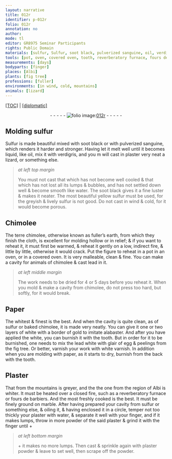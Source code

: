 ```yaml
---
layout: narrative
title: 012r
identifier: p-012r
folio: 012r
annotation: no
author:
mode: tl
editor: GR8975 Seminar Participants
rights: Public Domain
materials: [sulfur, Sulfur, soot black, pulverized sanguine, oil, verdigris, plaster, water, Chimolee, terre chimolee, fuller’s earth, cloth, chimolee, lead, Paper, baked chimolee, white, gold, alabaster, lead white, glair of egg, peelings from the fig tree, white varnish, paper, Plaster, marble, oiling, powder of the said plaster, plaster powder]
tools: [pot, oven, covered oven, tooth, reverberatory furnace, fours de barbiers, marble, finger]
measurements: [days]
bodyparts: [finger]
places: [Albi]
plants: [fig tree]
professions: [fuller]
environments: [in wind, cold, mountains]
animals: [lizard]
---
```


<p><a href="{{ site.baseurl }}/translation/">[TOC]</a> | <a href="{{ site.baseurl }}/texts/p-012r_tc/" target="_blank">[diplomatic]</a></p><div class="folio" align="center">- - - - - <a href="http://gallica.bnf.fr/ark:/12148/btv1b10500001g/f29.image" target="_blank"><img src="https://cu-mkp.github.io/2017-workshop-edition/assets/photo-icon.png" alt="folio image: " style="display:inline-block; margin-bottom:-3px;"/>012r</a> - - - - - </div>  
  

## Molding <span class="m">sulfur</span>

 
<span class="m">Sulfur</span> is made beautiful mixed with <span class="m">soot black</span> or with <span class="m">pulverized sanguine</span>, which renders it harder and stronger. Having let it melt well until it becomes liquid, like <span class="m">oil</span>, mix it with <span class="m">verdigris</span>, and you <span class="del">m</span> will cast in <span class="m">plaster</span> very neat a <span class="al">lizard</span>, or something else.
 
> *at left top margin*
> 
> 
>   You must not cast that which has not become well cooled & that which has not lost all its lumps & bubbles, and has not settled down well & become smooth like <span class="del"><span class="ill"></span></span> <span class="m">water</span>. The <span class="m">soot black</span> gives it a fine luster & makes it neater. The most beautiful yellow <span class="m">sulfur</span> must be used, for the greyish & lively <span class="m">sulfur</span> is not good. Do not cast <span class="env">in wind</span> & <span class="env">cold</span>, for it would become porous.
 
 
  

## <span class="m">Chimolee</span>

 
The <span class="m">terre chimolee</span>, otherwise known as <span class="m"><span class="pro">fuller</span>’s earth</span>, from which they finish the <span class="m">cloth</span>, is excellent for molding hollow or in relief; & if you want to reheat it, it must first be warmed, & reheat it gently on a low, indirect fire, & little by little, otherwise it would crack. Put the figure to reheat in a <span class="tl">pot</span> in an <span class="tl">oven</span>, or in a <span class="tl">covered oven</span>. It is very malleable, clean & fine. <span class="add">You can make a cavity for animals of <span class="m">chimolee</span> & cast <span class="m">lead</span> in it.</span>
 
> *at left middle margin*
> 
> 
>   The work needs to be dried for 4 or 5 <span class="ms">days</span> before you reheat it. When you mold & make a cavity from <span class="m">chimolee</span>, do not press too hard, but softly, for it would break.
 
 
  

## <span class="m">Paper</span>

 
The whitest & finest is the best. And when the cavity is quite clean, as of <span class="m">sulfur</span> or <span class="m">baked chimolee</span>, it is made very neatly. You can give it one or two layers of <span class="m">white</span> with a border of <span class="m">gold</span> to imitate <span class="m">alabaster</span>. And after you have applied the <span class="m">white</span>, you can burnish it with the <span class="tl">tooth</span>. But in order for it to be burnished, one needs to mix the <span class="m">lead white</span> with <span class="m">glair of egg</span> & <span class="m">peelings from the <span class="pa">fig tree</span></span>. Or better, varnish your work with <span class="m">white varnish</span>. In addition when you are molding with <span class="m">paper</span>, as it starts to dry, burnish from the back with the <span class="tl">tooth</span>.
 
 
  

## <span class="m">Plaster</span>

 
That from the <span class="env">mountains</span> is greyer, and <span class="del">the</span> the one from the region of <span class="pl">Albi</span> is whiter. It must be heated over a closed fire, such as a <span class="tl">reverberatory furnace</span> or <span class="tl">fours de barbiers</span>. And the most freshly cooked is the best. It must be finely ground on <span class="tl"><span class="m">marble</span></span>. After having prepared your cavity from <span class="m">sulfur</span> or something else, & <span class="m">oiling</span> it, & having enclosed it in a circle, temper not too thickly your <span class="m">plaster</span> with <span class="m">water</span>, & separate it well with your <span class="tl"><span class="bp">finger</span></span>, and if it makes lumps, throw in more <span class="m">powder of the said plaster</span> & <span class="del"><span class="ill"></span></span> grind it with the <span class="tl"><span class="bp">finger</span></span> until \+
 
> *at left bottom margin*
> 
> 
>   \+ it makes no more lumps. Then cast & sprinkle again with <span class="m">plaster powder</span> & leave to set well, then scrape off the powder.
 
